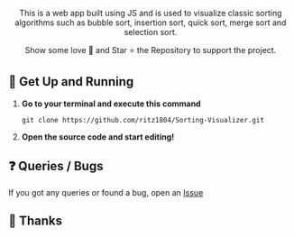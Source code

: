 <p align="center">
  This is a web app built using JS and is used to visualize classic sorting algorithms such as bubble sort, insertion sort, quick sort, merge sort and selection sort.
</p>
<p align="center">
Show some love 💜 and Star ⭐️ the Repository to support the project.
</p>

## :rocket: Get Up and Running 

1. **Go to your terminal and execute this command**
    ```
    git clone https://github.com/ritz1804/Sorting-Visualizer.git
    ```

2. **Open the source code and start editing!**

## :question: Queries / Bugs
If you got any queries or found a bug, open an [Issue](https://github.com/ritz1804/Sorting-Visualizer/issues/new) 

## :purple_heart: Thanks

